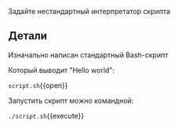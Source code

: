 Задайте нестандартный интерпретатор скрипта

## Детали

Изначально написан стандартный Bash-скрипт

Который выводит "Hello world":

`script.sh`{{open}}

Запустить скрипт можно командной:

`./script.sh`{{execute}}
